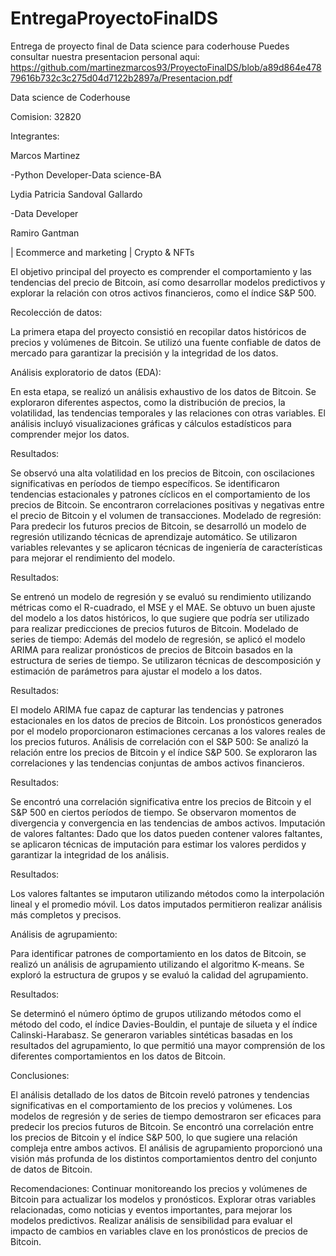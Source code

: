 # EntregaProyectoFinalDS
Entrega de proyecto final de Data science para coderhouse
Puedes consultar nuestra presentacion personal aqui: https://github.com/martinezmarcos93/ProyectoFinalDS/blob/a89d864e47879616b732c3c275d04d7122b2897a/Presentacion.pdf

Data science de Coderhouse

Comision: 32820


Integrantes:

Marcos Martinez

-Python Developer-Data science-BA


Lydia Patricia Sandoval Gallardo

-Data Developer


Ramiro Gantman

| Ecommerce and marketing | Crypto & NFTs


El objetivo principal del proyecto es comprender el comportamiento y las tendencias del precio de Bitcoin, así como desarrollar modelos predictivos y explorar la relación con otros activos financieros, como el índice S&P 500.


Recolección de datos:

La primera etapa del proyecto consistió en recopilar datos históricos de precios y volúmenes de Bitcoin. Se utilizó una fuente confiable de datos de mercado para garantizar la precisión y la integridad de los datos.


Análisis exploratorio de datos (EDA):

En esta etapa, se realizó un análisis exhaustivo de los datos de Bitcoin. Se exploraron diferentes aspectos, como la distribución de precios, la volatilidad, las tendencias temporales y las relaciones con otras variables. El análisis incluyó visualizaciones gráficas y cálculos estadísticos para comprender mejor los datos.


Resultados:

Se observó una alta volatilidad en los precios de Bitcoin, con oscilaciones significativas en períodos de tiempo específicos.
Se identificaron tendencias estacionales y patrones cíclicos en el comportamiento de los precios de Bitcoin.
Se encontraron correlaciones positivas y negativas entre el precio de Bitcoin y el volumen de transacciones.
Modelado de regresión:
Para predecir los futuros precios de Bitcoin, se desarrolló un modelo de regresión utilizando técnicas de aprendizaje automático. Se utilizaron variables relevantes y se aplicaron técnicas de ingeniería de características para mejorar el rendimiento del modelo.


Resultados:

Se entrenó un modelo de regresión y se evaluó su rendimiento utilizando métricas como el R-cuadrado, el MSE y el MAE.
Se obtuvo un buen ajuste del modelo a los datos históricos, lo que sugiere que podría ser utilizado para realizar predicciones de precios futuros de Bitcoin.
Modelado de series de tiempo:
Además del modelo de regresión, se aplicó el modelo ARIMA para realizar pronósticos de precios de Bitcoin basados en la estructura de series de tiempo. Se utilizaron técnicas de descomposición y estimación de parámetros para ajustar el modelo a los datos.


Resultados:

El modelo ARIMA fue capaz de capturar las tendencias y patrones estacionales en los datos de precios de Bitcoin.
Los pronósticos generados por el modelo proporcionaron estimaciones cercanas a los valores reales de los precios futuros.
Análisis de correlación con el S&P 500:
Se analizó la relación entre los precios de Bitcoin y el índice S&P 500. Se exploraron las correlaciones y las tendencias conjuntas de ambos activos financieros.


Resultados:

Se encontró una correlación significativa entre los precios de Bitcoin y el S&P 500 en ciertos períodos de tiempo.
Se observaron momentos de divergencia y convergencia en las tendencias de ambos activos.
Imputación de valores faltantes:
Dado que los datos pueden contener valores faltantes, se aplicaron técnicas de imputación para estimar los valores perdidos y garantizar la integridad de los análisis.


Resultados:

Los valores faltantes se imputaron utilizando métodos como la interpolación lineal y el promedio móvil.
Los datos imputados permitieron realizar análisis más completos y precisos.


Análisis de agrupamiento:

Para identificar patrones de comportamiento en los datos de Bitcoin, se realizó un análisis de agrupamiento utilizando el algoritmo K-means. Se exploró la estructura de grupos y se evaluó la calidad del agrupamiento.


Resultados:

Se determinó el número óptimo de grupos utilizando métodos como el método del codo, el índice Davies-Bouldin, el puntaje de silueta y el índice Calinski-Harabasz.
Se generaron variables sintéticas basadas en los resultados del agrupamiento, lo que permitió una mayor comprensión de los diferentes comportamientos en los datos de Bitcoin.


Conclusiones:

El análisis detallado de los datos de Bitcoin reveló patrones y tendencias significativas en el comportamiento de los precios y volúmenes.
Los modelos de regresión y de series de tiempo demostraron ser eficaces para predecir los precios futuros de Bitcoin.
Se encontró una correlación entre los precios de Bitcoin y el índice S&P 500, lo que sugiere una relación compleja entre ambos activos.
El análisis de agrupamiento proporcionó una visión más profunda de los distintos comportamientos dentro del conjunto de datos de Bitcoin.


Recomendaciones:
Continuar monitoreando los precios y volúmenes de Bitcoin para actualizar los modelos y pronósticos.
Explorar otras variables relacionadas, como noticias y eventos importantes, para mejorar los modelos predictivos.
Realizar análisis de sensibilidad para evaluar el impacto de cambios en variables clave en los pronósticos de precios de Bitcoin.

